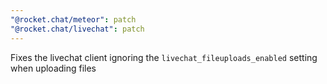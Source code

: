```yaml
---
"@rocket.chat/meteor": patch
"@rocket.chat/livechat": patch
---
```


Fixes the livechat client ignoring the `livechat_fileuploads_enabled` setting when uploading files
